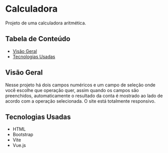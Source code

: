 # Calculadora

Projeto de uma calculadora aritmética.

## Tabela de Conteúdo

- [Visão Geral](#vis%C3%A3o-geral)
- [Tecnologias Usadas](#tecnologias-usadas)

## Visão Geral

Nesse projeto há dois campos numéricos e um campo de seleção onde você escolhe que operação quer, assim quando os campos são preenchidos, automaticamente o resultado da conta é mostrado ao lado de acordo com a operação selecionada. O site está totalmente responsivo.

## Tecnologias Usadas

- HTML
- Bootstrap
- Vite
- Vue.js

